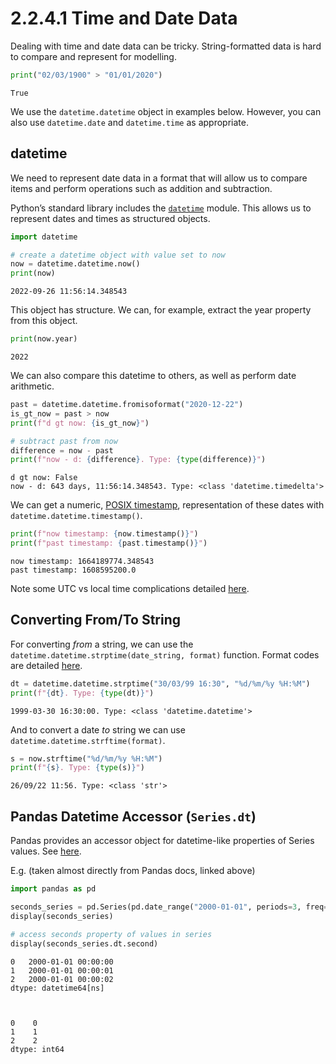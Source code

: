 # 2.2.4.1 Time and Date Data

Dealing with time and date data can be tricky. String-formatted data is
hard to compare and represent for modelling.



```python
print("02/03/1900" > "01/01/2020")
```

    True



We use the `datetime.datetime` object in examples below. However, you
can also use `datetime.date` and `datetime.time` as appropriate.

## datetime

We need to represent date data in a format that will allow us to compare
items and perform operations such as addition and subtraction.

Python’s standard library includes the
[`datetime`](https://docs.python.org/3/library/datetime.html) module.
This allows us to represent dates and times as structured objects.



```python
import datetime

# create a datetime object with value set to now
now = datetime.datetime.now()
print(now)
```

    2022-09-26 11:56:14.348543



This object has structure. We can, for example, extract the year
property from this object.



```python
print(now.year)
```

    2022



We can also compare this datetime to others, as well as perform date
arithmetic.



```python
past = datetime.datetime.fromisoformat("2020-12-22")
is_gt_now = past > now
print(f"d gt now: {is_gt_now}")

# subtract past from now
difference = now - past
print(f"now - d: {difference}. Type: {type(difference)}")
```

    d gt now: False
    now - d: 643 days, 11:56:14.348543. Type: <class 'datetime.timedelta'>



We can get a numeric, [POSIX timestamp](https://en.wikipedia.org/wiki/Unix_time), representation of these dates with `datetime.datetime.timestamp()`.



```python
print(f"now timestamp: {now.timestamp()}")
print(f"past timestamp: {past.timestamp()}")
```

    now timestamp: 1664189774.348543
    past timestamp: 1608595200.0



Note some UTC vs local time complications detailed
[here](https://docs.python.org/3/library/datetime.html#datetime.datetime.timestamp).

## Converting From/To String

For converting *from* a string, we can use the
`datetime.datetime.strptime(date_string, format)` function. Format codes
are detailed
[here](https://docs.python.org/3/library/datetime.html#strftime-and-strptime-format-codes).



```python
dt = datetime.datetime.strptime("30/03/99 16:30", "%d/%m/%y %H:%M")
print(f"{dt}. Type: {type(dt)}")
```

    1999-03-30 16:30:00. Type: <class 'datetime.datetime'>



And to convert a date *to* string we can use
`datetime.datetime.strftime(format)`.



```python
s = now.strftime("%d/%m/%y %H:%M")
print(f"{s}. Type: {type(s)}")
```

    26/09/22 11:56. Type: <class 'str'>



## Pandas Datetime Accessor (`Series.dt`)

Pandas provides an accessor object for datetime-like properties of
Series values. See
[here](https://pandas.pydata.org/docs/reference/api/pandas.Series.dt.html).

E.g. (taken almost directly from Pandas docs, linked above)



```python
import pandas as pd

seconds_series = pd.Series(pd.date_range("2000-01-01", periods=3, freq="s"))
display(seconds_series)

# access seconds property of values in series
display(seconds_series.dt.second)
```


    0   2000-01-01 00:00:00
    1   2000-01-01 00:00:01
    2   2000-01-01 00:00:02
    dtype: datetime64[ns]



    0    0
    1    1
    2    2
    dtype: int64

